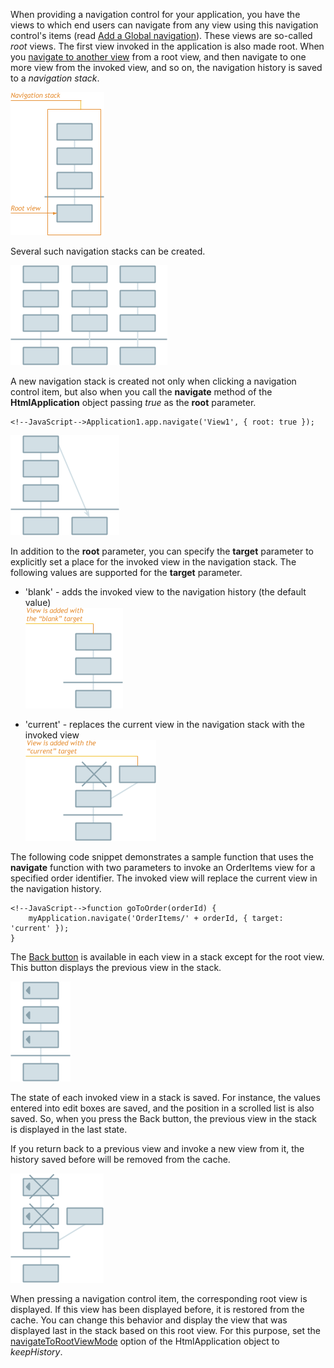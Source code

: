 When providing a navigation control for your application, you have the views to which end users can navigate from any view using this navigation control's items (read [Add a Global navigation](/concepts/40%20SPA%20Framework/13%20Built-in%20Layouts/75%20Global%20Navigation%20Items.md '/Documentation/Guide/SPA_Framework/Built-in_Layouts/#Global_Navigation_Items')). These views are so-called *root* views. The first view invoked in the application is also made root. When you [navigate to another view](/concepts/40%20SPA%20Framework/3%20Navigation%20and%20Routing/2%20Navigate%20to%20a%20View.md '/Documentation/Guide/SPA_Framework/Navigation_and_Routing/#Navigate_to_a_View') from a root view, and then navigate to one more view from the invoked view, and so on, the navigation history is saved to a *navigation stack*.

![Navigation Stack](/images/PhoneJS/NavigationStack.png)

Several such navigation stacks can be created.

![Several Navigation Stacks](/images/PhoneJS/SeveralNavigationStacks.png)

A new navigation stack is created not only when clicking a navigation control item, but also when you call the **navigate** method of the **HtmlApplication** object passing *true* as the **root** parameter.

	<!--JavaScript-->Application1.app.navigate('View1', { root: true });

![Navigate to Root View from Stack](/images/PhoneJS/NavigateToRootViewFromStack.png)

In addition to the **root** parameter, you can specify the **target** parameter to explicitly set a place for the invoked view in the navigation stack. The following values are supported for the **target** parameter.

- 'blank' - adds the invoked view to the navigation history (the default value)  
    ![Blank Target Navigation](/images/PhoneJS/BlankTargetNavigation.png)

- 'current' - replaces the current view in the navigation stack with the invoked view  
    ![Current Target Navigation](/images/PhoneJS/CurrentTargetNavigation.png)

The following code snippet demonstrates a sample function that uses the **navigate** function with two parameters to invoke an OrderItems view for a specified order identifier. The invoked view will replace the current view in the navigation history.

	<!--JavaScript-->function goToOrder(orderId) {
		myApplication.navigate('OrderItems/' + orderId, { target: 'current' });
	}

The [Back button](/concepts/40%20SPA%20Framework/3%20Navigation%20and%20Routing/4%20Navigate%20Back%20in%20Mobile%20Apps.md '/Documentation/Guide/SPA_Framework/Navigation_and_Routing/#Navigate_Back_in_Mobile_Apps') is available in each view in a stack except for the root view. This button displays the previous view in the stack.

![Back in Navigation Stack](/images/PhoneJS/BackInNavigationStack.png)

The state of each invoked view in a stack is saved. For instance, the values entered into edit boxes are saved, and the position in a scrolled list is also saved. So, when you press the Back button, the previous view in the stack is displayed in the last state.

If you return back to a previous view and invoke a new view from it, the history saved before will be removed from the cache.

![New Branch from Navigation Stack](/images/PhoneJS/NewBranchFromNavigationStack.png)

When pressing a navigation control item, the corresponding root view is displayed. If this view has been displayed before, it is restored from the cache. You can change this behavior and display the view that was displayed last in the stack based on this root view. For this purpose, set the [navigateToRootViewMode](/api-reference/40%20SPA%20Framework/HtmlApplication/1%20Configuration/navigateToRootViewMode.md '/Documentation/ApiReference/SPA_Framework/HtmlApplication/Configuration/#navigateToRootViewMode') option of the HtmlApplication object to *keepHistory*.